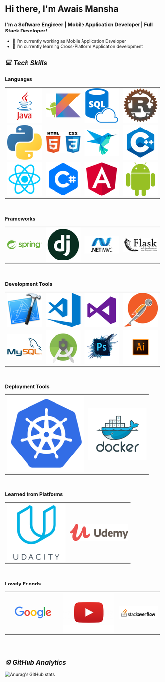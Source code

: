 # Hi there, I'm Awais Mansha

### I'm a Software Engineer | Mobile Application Developer | Full Stack Developer!
- 🔭 I’m currently working as Mobile Application Developer
- 🌱 I’m currently learning Cross-Platform Application development

<h2><i>💻 Tech Skills</i></h2>
<h3> Languages </h3>
<table width="100">
<tr>
    <td align='center' width="250">
        <img src="https://github.com/Awais-Mansha/Awais-Mansha/blob/main/images/java.png" width="250" >
    </td>
    <td align='center' width="250">
        <img src="https://github.com/Awais-Mansha/Awais-Mansha/blob/main/images/kotlin.png"width="250" >
    </td>
    <td align='center' width="250">
        <img src="https://github.com/Awais-Mansha/Awais-Mansha/blob/main/images/sql.png" width="250">
    </td>
     <td align='center' width="250">
        <img src="https://github.com/Awais-Mansha/Awais-Mansha/blob/main/images/rust.png" width="250">
    </td>
    
</tr>
      
<tr>
    <td align='center' width="250">
        <img src="https://github.com/Awais-Mansha/Awais-Mansha/blob/main/images/python.png" >
    </td>
    <td align='center' width="250">
        <img src="https://github.com/Awais-Mansha/Awais-Mansha/blob/main/images/html_css.png">
    </td>
    <td align='center' width="250">
        <img src="https://github.com/Awais-Mansha/Awais-Mansha/blob/main/images/flutter.png" >
    </td>
     <td align='center' width="250">
        <img src="https://github.com/Awais-Mansha/Awais-Mansha/blob/main/images/c%2B%2B.png"">
    </td>
    
</tr>
</tr>
    <td align='center' width="250">
        <img src="https://github.com/Awais-Mansha/Awais-Mansha/blob/main/images/react.png">
    </td>
    <td align='center' width="250">
        <img src="https://github.com/Awais-Mansha/Awais-Mansha/blob/main/images/c%23.png">
    </td>
    <td align='center' width="250">
        <img src="https://github.com/Awais-Mansha/Awais-Mansha/blob/main/images/angular.png">
    </td>
    <td align='center' width="250">
        <img src="https://github.com/Awais-Mansha/Awais-Mansha/blob/main/images/android.png">
    </td>
</tr>
</table>
</br>

<h3> Frameworks </h3>
<table width="100">
<tr>
    <td align='center' width="250">
        <img src="https://github.com/Awais-Mansha/Awais-Mansha/blob/main/images/spring.svg" >
    </td>
    <td align='center' width="250">
        <img src="https://github.com/Awais-Mansha/Awais-Mansha/blob/main/images/django.png">
    </td>
    <td align='center' width="250">
        <img src="https://github.com/Awais-Mansha/Awais-Mansha/blob/main/images/asp.net_mvc.png">
    </td>
     <td align='center' width="250">
        <img src="https://github.com/Awais-Mansha/Awais-Mansha/blob/main/images/flask.png">
    </td>
    
</tr>
</table>
</br>

<h3> Development Tools </h3>
<table width="100">
<tr>
    <td align='center' width="250">
        <img src="https://github.com/Awais-Mansha/Awais-Mansha/blob/main/images/xcode.png">
    </td>
    <td align='center' width="250">
        <img src="https://github.com/Awais-Mansha/Awais-Mansha/blob/main/images/vs_code.png">
    </td>
    <td align='center' width="250">
        <img src="https://github.com/Awais-Mansha/Awais-Mansha/blob/main/images/vs.png">
    </td>
     <td align='center' width="250">
        <img src="https://github.com/Awais-Mansha/Awais-Mansha/blob/main/images/postman.png">
    </td>
    
</tr>
<tr>
    <td align='center' width="190">
        <img src="https://github.com/Awais-Mansha/Awais-Mansha/blob/main/images/mysql.png" >
    </td>
    <td align='center' width="190">
        <img src="https://github.com/Awais-Mansha/Awais-Mansha/blob/main/images/android_studio.png">
    </td>
    <td align='center' width="190">
        <img src="https://github.com/Awais-Mansha/Awais-Mansha/blob/main/images/adobe_p.png" >
    </td>
     <td align='center' width="190">
        <img src="https://github.com/Awais-Mansha/Awais-Mansha/blob/main/images/adobe_i.png" >
    </td>
    
</tr>
</table>
</br>

<h3> Deployment Tools </h3>
<table width="100">

<tr>
    <td align='center' width="250">
        <img src="https://github.com/Awais-Mansha/Awais-Mansha/blob/main/images/kubernetes.png" >
    </td>
    <td align='center' width="190">
        <img src="https://github.com/Awais-Mansha/Awais-Mansha/blob/main/images/docker.png">
    </td>

    
</tr>
</table>
</br>

<h3> Learned from Platforms </h3>
<table width="100">
<tr>
    <td align='center' width="190">
        <img src="https://github.com/Awais-Mansha/Awais-Mansha/blob/main/images/udacity.png">
    </td>
    <td align='center' width="190">
        <img src="https://github.com/Awais-Mansha/Awais-Mansha/blob/main/images/udemy.png">
    </td>

    
</tr>
</table>
</br>
<h3> Lovely Friends </h3>
<table width="100">
<tr>
    <td align='center' width="250">
        <img src="https://github.com/Awais-Mansha/Awais-Mansha/blob/main/images/google.png">
    </td>
    <td align='center' width="250">
        <img src="https://github.com/Awais-Mansha/Awais-Mansha/blob/main/images/youtube.png" ">
    </td>


<td align='center' width="190">
        <img src="https://github.com/Awais-Mansha/Awais-Mansha/blob/main/images/stackoverflow.png" >
    </td>
</tr>
</table>

<br />
<br />

<h2><i>⚙️ GitHub Analytics</i></h2>

![Anurag's GitHub stats](https://github-readme-stats.vercel.app/api?username=Awais-Mansha&show_icons=true&theme=radical&count_private=true)



